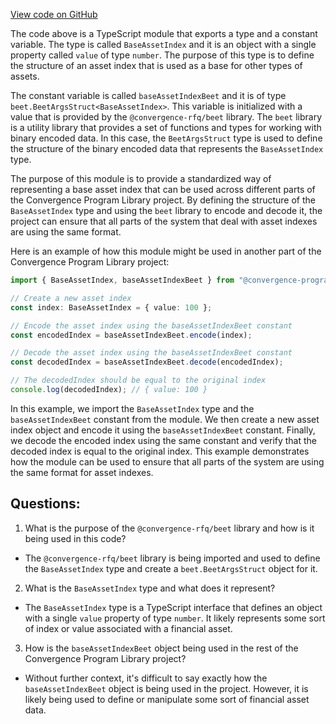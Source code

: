 [View code on GitHub](https://github.com/convergence-rfq/convergence-program-library/rfq/js/generated/types/BaseAssetIndex.d.ts)

The code above is a TypeScript module that exports a type and a constant variable. The type is called `BaseAssetIndex` and it is an object with a single property called `value` of type `number`. The purpose of this type is to define the structure of an asset index that is used as a base for other types of assets.

The constant variable is called `baseAssetIndexBeet` and it is of type `beet.BeetArgsStruct<BaseAssetIndex>`. This variable is initialized with a value that is provided by the `@convergence-rfq/beet` library. The `beet` library is a utility library that provides a set of functions and types for working with binary encoded data. In this case, the `BeetArgsStruct` type is used to define the structure of the binary encoded data that represents the `BaseAssetIndex` type.

The purpose of this module is to provide a standardized way of representing a base asset index that can be used across different parts of the Convergence Program Library project. By defining the structure of the `BaseAssetIndex` type and using the `beet` library to encode and decode it, the project can ensure that all parts of the system that deal with asset indexes are using the same format.

Here is an example of how this module might be used in another part of the Convergence Program Library project:

```typescript
import { BaseAssetIndex, baseAssetIndexBeet } from "@convergence-program-library/base-asset-index";

// Create a new asset index
const index: BaseAssetIndex = { value: 100 };

// Encode the asset index using the baseAssetIndexBeet constant
const encodedIndex = baseAssetIndexBeet.encode(index);

// Decode the asset index using the baseAssetIndexBeet constant
const decodedIndex = baseAssetIndexBeet.decode(encodedIndex);

// The decodedIndex should be equal to the original index
console.log(decodedIndex); // { value: 100 }
```

In this example, we import the `BaseAssetIndex` type and the `baseAssetIndexBeet` constant from the module. We then create a new asset index object and encode it using the `baseAssetIndexBeet` constant. Finally, we decode the encoded index using the same constant and verify that the decoded index is equal to the original index. This example demonstrates how the module can be used to ensure that all parts of the system are using the same format for asset indexes.
## Questions: 
 1. What is the purpose of the `@convergence-rfq/beet` library and how is it being used in this code?
- The `@convergence-rfq/beet` library is being imported and used to define the `BaseAssetIndex` type and create a `beet.BeetArgsStruct` object for it.

2. What is the `BaseAssetIndex` type and what does it represent?
- The `BaseAssetIndex` type is a TypeScript interface that defines an object with a single `value` property of type `number`. It likely represents some sort of index or value associated with a financial asset.

3. How is the `baseAssetIndexBeet` object being used in the rest of the Convergence Program Library project?
- Without further context, it's difficult to say exactly how the `baseAssetIndexBeet` object is being used in the project. However, it is likely being used to define or manipulate some sort of financial asset data.